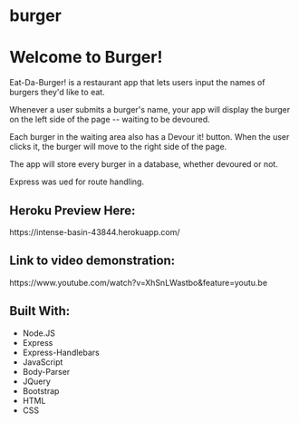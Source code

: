 # burger

<h1> Welcome to Burger!</h1>

Eat-Da-Burger! is a restaurant app that lets users input the names of burgers they'd like to eat.

Whenever a user submits a burger's name, your app will display the burger on the left side of the page -- waiting to be devoured.

Each burger in the waiting area also has a Devour it! button. When the user clicks it, the burger will move to the right side of the page.

The app will store every burger in a database, whether devoured or not.

Express was ued for route handling.

<h2>Heroku Preview Here: </h2>
https://intense-basin-43844.herokuapp.com/

<h2>Link to video demonstration: </h2> 
https://www.youtube.com/watch?v=XhSnLWastbo&feature=youtu.be

<h2>Built With: </h2>
<ul>
  <li>Node.JS</li>
  <li>Express</li>
  <li>Express-Handlebars</li>
  <li>JavaScript</li>
  <li>Body-Parser</li>
  <li>JQuery</li>
  <li>Bootstrap</li>
  <li>HTML</li>
  <li>CSS</li>
</ul>
